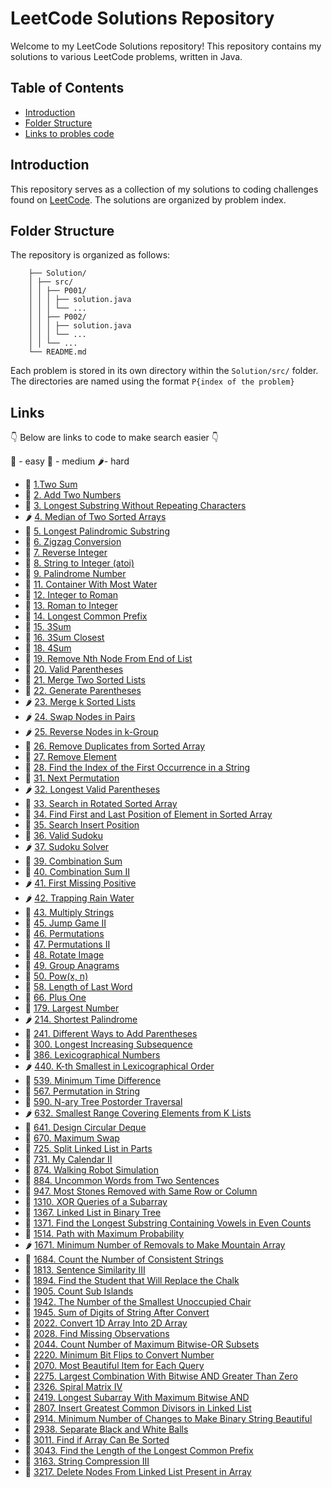 # LeetCode Solutions Repository

Welcome to my LeetCode Solutions repository! This repository contains my solutions to various LeetCode problems, written in Java.

## Table of Contents

- [Introduction](#introduction)
- [Folder Structure](#folder-structure)
- [Links to probles code](#Links)


## Introduction

This repository serves as a collection of my solutions to coding challenges found on [LeetCode](https://leetcode.com/problemset/). The solutions are organized by problem index.


## Folder Structure

The repository is organized as follows:

```
    ├── Solution/
    │ ├── src/
    │ │ ├── P001/
    │ │ │ ├── solution.java
    │ │ │ └── ...
    │ │ ├── P002/
    │ │ │ ├── solution.java
    │ │ │ └── ...
    │ │ └── ...
    └── README.md
```
Each problem is stored in its own directory within the `Solution/src/` folder. The directories are named using the format `P{index of the problem}`

## Links

👇 Below are links to code to make search easier 👇

🍏 - easy 
🍌 - medium
🌶️- hard
- 🍏 [1.Two Sum](https://github.com/StevePryjmak/LeetCodeProblems/blob/main/Solutions/src/P0001/) 
- 🍌 [2. Add Two Numbers](https://github.com/StevePryjmak/LeetCodeProblems/tree/main/Solutions/src/P0002) 
- 🍌 [3. Longest Substring Without Repeating Characters](https://github.com/StevePryjmak/LeetCodeProblems/tree/main/Solutions/src/P0003) 
- 🌶️ [4. Median of Two Sorted Arrays](https://github.com/StevePryjmak/LeetCodeProblems/tree/main/Solutions/src/P0004)
- 🍌 [5. Longest Palindromic Substring](https://github.com/StevePryjmak/LeetCodeProblems/tree/main/Solutions/src/P0005) 
- 🍌 [6. Zigzag Conversion](https://github.com/StevePryjmak/LeetCodeProblems/tree/main/Solutions/src/P0006)
- 🍌 [7. Reverse Integer](https://github.com/StevePryjmak/LeetCodeProblems/tree/main/Solutions/src/P0007)
- 🍌 [8. String to Integer (atoi)](https://github.com/StevePryjmak/LeetCodeProblems/tree/main/Solutions/src/P0008)
- 🍏 [9. Palindrome Number](https://github.com/StevePryjmak/LeetCodeProblems/tree/main/Solutions/src/P0009) 
- 🍌 [11. Container With Most Water](https://github.com/StevePryjmak/LeetCodeProblems/tree/main/Solutions/src/P0011) 
- 🍌 [12. Integer to Roman](https://github.com/StevePryjmak/LeetCodeProblems/tree/main/Solutions/src/P0012) 
- 🍏 [13. Roman to Integer](https://github.com/StevePryjmak/LeetCodeProblems/tree/main/Solutions/src/P0013) 
- 🍏 [14. Longest Common Prefix](https://github.com/StevePryjmak/LeetCodeProblems/tree/main/Solutions/src/P0014)
- 🍌 [15. 3Sum](https://github.com/StevePryjmak/LeetCodeProblems/tree/main/Solutions/src/P0015)
- 🍌 [16. 3Sum Closest](https://github.com/StevePryjmak/LeetCodeProblems/tree/main/Solutions/src/P0016)  
- 🍌 [18. 4Sum](https://github.com/StevePryjmak/LeetCodeProblems/tree/main/Solutions/src/P0018)  
- 🍌 [19. Remove Nth Node From End of List](https://github.com/StevePryjmak/LeetCodeProblems/tree/main/Solutions/src/P0019)
- 🍏 [20. Valid Parentheses](https://github.com/StevePryjmak/LeetCodeProblems/tree/main/Solutions/src/P0020)
- 🍏 [21. Merge Two Sorted Lists](https://github.com/StevePryjmak/LeetCodeProblems/tree/main/Solutions/src/P0021)
- 🍌 [22. Generate Parentheses](https://github.com/StevePryjmak/LeetCodeProblems/tree/main/Solutions/src/P0022) 
- 🌶️ [23. Merge k Sorted Lists](https://github.com/StevePryjmak/LeetCodeProblems/tree/main/Solutions/src/P0023)
- 🌶️ [24. Swap Nodes in Pairs](https://github.com/StevePryjmak/LeetCodeProblems/tree/main/Solutions/src/P0024)
- 🌶️ [25. Reverse Nodes in k-Group](https://github.com/StevePryjmak/LeetCodeProblems/tree/main/Solutions/src/P0025)
- 🍏 [26. Remove Duplicates from Sorted Array](https://github.com/StevePryjmak/LeetCodeProblems/tree/main/Solutions/src/P0026)
- 🍏 [27. Remove Element](https://github.com/StevePryjmak/LeetCodeProblems/tree/main/Solutions/src/P0027)
- 🍏 [28. Find the Index of the First Occurrence in a String](https://github.com/StevePryjmak/LeetCodeProblems/tree/main/Solutions/src/P0028)
- 🍌 [31. Next Permutation](https://github.com/StevePryjmak/LeetCodeProblems/tree/main/Solutions/src/P0031)
- 🌶️ [32. Longest Valid Parentheses](https://github.com/StevePryjmak/LeetCodeProblems/tree/main/Solutions/src/P0032)
- 🍌 [33. Search in Rotated Sorted Array](https://github.com/StevePryjmak/LeetCodeProblems/tree/main/Solutions/src/P0033)
- 🍌 [34. Find First and Last Position of Element in Sorted Array](https://github.com/StevePryjmak/LeetCodeProblems/tree/main/Solutions/src/P0034)
- 🍏 [35. Search Insert Position](https://github.com/StevePryjmak/LeetCodeProblems/tree/main/Solutions/src/P0035)
- 🍌 [36. Valid Sudoku](https://github.com/StevePryjmak/LeetCodeProblems/tree/main/Solutions/src/P0036)
- 🌶️ [37. Sudoku Solver](https://github.com/StevePryjmak/LeetCodeProblems/tree/main/Solutions/src/P0037)
- 🍌 [39. Combination Sum](https://github.com/StevePryjmak/LeetCodeProblems/tree/main/Solutions/src/P0039)
- 🍌 [40. Combination Sum II](https://github.com/StevePryjmak/LeetCodeProblems/tree/main/Solutions/src/P0040)
- 🌶️ [41. First Missing Positive](https://github.com/StevePryjmak/LeetCodeProblems/tree/main/Solutions/src/P0041)
- 🌶️ [42. Trapping Rain Water](https://github.com/StevePryjmak/LeetCodeProblems/tree/main/Solutions/src/P0042)
- 🍌 [43. Multiply Strings](https://github.com/StevePryjmak/LeetCodeProblems/tree/main/Solutions/src/P0043)
- 🍌 [45. Jump Game II](https://github.com/StevePryjmak/LeetCodeProblems/tree/main/Solutions/src/P0045)
- 🍌 [46. Permutations](https://github.com/StevePryjmak/LeetCodeProblems/tree/main/Solutions/src/P0046)
- 🍌 [47. Permutations II](https://github.com/StevePryjmak/LeetCodeProblems/tree/main/Solutions/src/P0047)
- 🍌 [48. Rotate Image](https://github.com/StevePryjmak/LeetCodeProblems/tree/main/Solutions/src/P0048)
- 🍌 [49. Group Anagrams](https://github.com/StevePryjmak/LeetCodeProblems/tree/main/Solutions/src/P0049)
- 🍌 [50. Pow(x, n)](https://github.com/StevePryjmak/LeetCodeProblems/tree/main/Solutions/src/P0050)
- 🍏 [58. Length of Last Word](https://github.com/StevePryjmak/LeetCodeProblems/tree/main/Solutions/src/P0058)
- 🍏 [66. Plus One](https://github.com/StevePryjmak/LeetCodeProblems/tree/main/Solutions/src/P0066)
- 🍌 [179. Largest Number](https://github.com/StevePryjmak/LeetCodeProblems/tree/main/Solutions/src/P0179)
- 🌶️ [214. Shortest Palindrome](https://github.com/StevePryjmak/LeetCodeProblems/tree/main/Solutions/src/P0214)
- 🍌 [241. Different Ways to Add Parentheses](https://github.com/StevePryjmak/LeetCodeProblems/tree/main/Solutions/src/P0241)
- 🍌 [300. Longest Increasing Subsequence](https://github.com/StevePryjmak/LeetCodeProblems/tree/main/Solutions/src/P0300)
- 🍌 [386. Lexicographical Numbers](https://github.com/StevePryjmak/LeetCodeProblems/tree/main/Solutions/src/P0386)
- 🌶️ [440. K-th Smallest in Lexicographical Order](https://github.com/StevePryjmak/LeetCodeProblems/tree/main/Solutions/src/P0440)
- 🍌 [539. Minimum Time Difference](https://github.com/StevePryjmak/LeetCodeProblems/tree/main/Solutions/src/P0539)
- 🍌 [567. Permutation in String](https://github.com/StevePryjmak/LeetCodeProblems/tree/main/Solutions/src/P0567)
- 🍏 [590. N-ary Tree Postorder Traversal](https://github.com/StevePryjmak/LeetCodeProblems/tree/main/Solutions/src/P0590)
- 🌶️ [632. Smallest Range Covering Elements from K Lists](https://github.com/StevePryjmak/LeetCodeProblems/tree/main/Solutions/src/P0632)
- 🍌 [641. Design Circular Deque](https://github.com/StevePryjmak/LeetCodeProblems/tree/main/Solutions/src/P0641)
- 🍌 [670. Maximum Swap](https://github.com/StevePryjmak/LeetCodeProblems/tree/main/Solutions/src/P0670)
- 🍌 [725. Split Linked List in Parts](https://github.com/StevePryjmak/LeetCodeProblems/tree/main/Solutions/src/P0725)
- 🍌 [731. My Calendar II](https://github.com/StevePryjmak/LeetCodeProblems/tree/main/Solutions/src/P0731)
- 🍌 [874. Walking Robot Simulation](https://github.com/StevePryjmak/LeetCodeProblems/tree/main/Solutions/src/P0874)
- 🍏 [884. Uncommon Words from Two Sentences](https://github.com/StevePryjmak/LeetCodeProblems/tree/main/Solutions/src/P0884)
- 🍌 [947. Most Stones Removed with Same Row or Column](https://github.com/StevePryjmak/LeetCodeProblems/tree/main/Solutions/src/P0947)
- 🍌 [1310. XOR Queries of a Subarray](https://github.com/StevePryjmak/LeetCodeProblems/tree/main/Solutions/src/P1310)
- 🍌 [1367. Linked List in Binary Tree](https://github.com/StevePryjmak/LeetCodeProblems/tree/main/Solutions/src/P1367)
- 🍌 [1371. Find the Longest Substring Containing Vowels in Even Counts](https://github.com/StevePryjmak/LeetCodeProblems/tree/main/Solutions/src/P1371)
- 🍌 [1514. Path with Maximum Probability](https://github.com/StevePryjmak/LeetCodeProblems/tree/main/Solutions/src/P1514)
- 🌶️ [1671. Minimum Number of Removals to Make Mountain Array](https://github.com/StevePryjmak/LeetCodeProblems/tree/main/Solutions/src/P1671)
- 🍏 [1684. Count the Number of Consistent Strings](https://github.com/StevePryjmak/LeetCodeProblems/tree/main/Solutions/src/P1684)
- 🍌 [1813. Sentence Similarity III](https://github.com/StevePryjmak/LeetCodeProblems/tree/main/Solutions/src/P1813)
- 🍌 [1894. Find the Student that Will Replace the Chalk](https://github.com/StevePryjmak/LeetCodeProblems/tree/main/Solutions/src/P1894)
- 🍌 [1905. Count Sub Islands](https://github.com/StevePryjmak/LeetCodeProblems/tree/main/Solutions/src/P1905)
- 🍌 [1942. The Number of the Smallest Unoccupied Chair](https://github.com/StevePryjmak/LeetCodeProblems/tree/main/Solutions/src/P1942)
- 🍏 [1945. Sum of Digits of String After Convert](https://github.com/StevePryjmak/LeetCodeProblems/tree/main/Solutions/src/P01945)
- 🍏 [2022. Convert 1D Array Into 2D Array](https://github.com/StevePryjmak/LeetCodeProblems/tree/main/Solutions/src/P2022)
- 🍌 [2028. Find Missing Observations](https://github.com/StevePryjmak/LeetCodeProblems/tree/main/Solutions/src/P2028)
- 🍌 [2044. Count Number of Maximum Bitwise-OR Subsets](https://github.com/StevePryjmak/LeetCodeProblems/tree/main/Solutions/src/P2044)
- 🍏 [2220. Minimum Bit Flips to Convert Number](https://github.com/StevePryjmak/LeetCodeProblems/tree/main/Solutions/src/P2220)
- 🍌 [2070. Most Beautiful Item for Each Query](https://github.com/StevePryjmak/LeetCodeProblems/tree/main/Solutions/src/P2070) 
- 🍌 [2275. Largest Combination With Bitwise AND Greater Than Zero](https://github.com/StevePryjmak/LeetCodeProblems/tree/main/Solutions/src/P2275)
- 🍌 [2326. Spiral Matrix IV](https://github.com/StevePryjmak/LeetCodeProblems/tree/main/Solutions/src/P2326)
- 🍌 [2419. Longest Subarray With Maximum Bitwise AND](https://github.com/StevePryjmak/LeetCodeProblems/tree/main/Solutions/src/P2419)
- 🍌 [2807. Insert Greatest Common Divisors in Linked List](https://github.com/StevePryjmak/LeetCodeProblems/tree/main/Solutions/src/P2807)
- 🍌 [2914. Minimum Number of Changes to Make Binary String Beautiful](https://github.com/StevePryjmak/LeetCodeProblems/tree/main/Solutions/src/P2914)
- 🍌 [2938. Separate Black and White Balls](https://github.com/StevePryjmak/LeetCodeProblems/tree/main/Solutions/src/P2938)
- 🍌 [3011. Find if Array Can Be Sorted](https://github.com/StevePryjmak/LeetCodeProblems/tree/main/Solutions/src/P3011)
- 🍌 [3043. Find the Length of the Longest Common Prefix](https://github.com/StevePryjmak/LeetCodeProblems/tree/main/Solutions/src/P3043)
- 🍌 [3163. String Compression III](https://github.com/StevePryjmak/LeetCodeProblems/tree/main/Solutions/src/P3163)
- 🍌 [3217. Delete Nodes From Linked List Present in Array](https://github.com/StevePryjmak/LeetCodeProblems/tree/main/Solutions/src/P3217)